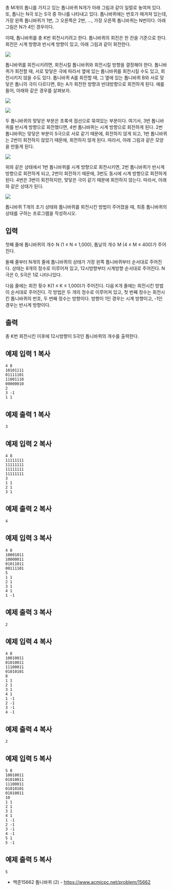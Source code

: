 총 M개의 톱니를 가지고 있는 톱니바퀴 N개가 아래 그림과 같이 일렬로 놓여져 있다. 또, 톱니는 N극 또는 S극 중 하나를 나타내고 있다. 톱니바퀴에는 번호가 매겨져 있는데, 가장 왼쪽 톱니바퀴가 1번, 그 오른쪽은 2번, ..., 가장 오른쪽 톱니바퀴는 N번이다. 아래 그림은 N가 4인 경우이다.

이때, 톱니바퀴를 총 K번 회전시키려고 한다. 톱니바퀴의 회전은 한 칸을 기준으로 한다. 회전은 시계 방향과 반시계 방향이 있고, 아래 그림과 같이 회전한다.

![](%ED%86%B1%EB%8B%88%EB%B0%94%ED%80%B4.assets/1.png)



톱니바퀴를 회전시키려면, 회전시킬 톱니바퀴와 회전시킬 방향을 결정해야 한다. 톱니바퀴가 회전할 때, 서로 맞닿은 극에 따라서 옆에 있는 톱니바퀴를 회전시킬 수도 있고, 회전시키지 않을 수도 있다. 톱니바퀴 A를 회전할 때, 그 옆에 있는 톱니바퀴 B와 서로 맞닿은 톱니의 극이 다르다면, B는 A가 회전한 방향과 반대방향으로 회전하게 된다. 예를 들어, 아래와 같은 경우를 살펴보자.

![](%ED%86%B1%EB%8B%88%EB%B0%94%ED%80%B4.assets/2.png)

![](%ED%86%B1%EB%8B%88%EB%B0%94%ED%80%B4.assets/3.png)

두 톱니바퀴의 맞닿은 부분은 초록색 점선으로 묶여있는 부분이다. 여기서, 3번 톱니바퀴를 반시계 방향으로 회전했다면, 4번 톱니바퀴는 시계 방향으로 회전하게 된다. 2번 톱니바퀴는 맞닿은 부분이 S극으로 서로 같기 때문에, 회전하지 않게 되고, 1번 톱니바퀴는 2번이 회전하지 않았기 때문에, 회전하지 않게 된다. 따라서, 아래 그림과 같은 모양을 만들게 된다.

![](%ED%86%B1%EB%8B%88%EB%B0%94%ED%80%B4.assets/4.png)

위와 같은 상태에서 1번 톱니바퀴를 시계 방향으로 회전시키면, 2번 톱니바퀴가 반시계 방향으로 회전하게 되고, 2번이 회전하기 때문에, 3번도 동시에 시계 방향으로 회전하게 된다. 4번은 3번이 회전하지만, 맞닿은 극이 같기 때문에 회전하지 않는다. 따라서, 아래와 같은 상태가 된다.

![](%ED%86%B1%EB%8B%88%EB%B0%94%ED%80%B4.assets/5.png)

톱니바퀴 T개의 초기 상태와 톱니바퀴를 회전시킨 방법이 주어졌을 때, 최종 톱니바퀴의 상태를 구하는 프로그램을 작성하시오.



## 입력

첫째 줄에 톱니바퀴의 개수 N (1 ≤ N ≤ 1,000), 톱날의 개수 M (4 ≤ M ≤ 400)가 주어진다. 

둘째 줄부터 N개의 줄에 톱니바퀴의 상태가 가장 왼쪽 톱니바퀴부터 순서대로 주어진다. 상태는 8개의 정수로 이루어져 있고, 12시방향부터 시계방향 순서대로 주어진다. N극은 0, S극은 1로 나타나있다.

다음 줄에는 회전 횟수 K(1 ≤ K ≤ 1,000)가 주어진다. 다음 K개 줄에는 회전시킨 방법이 순서대로 주어진다. 각 방법은 두 개의 정수로 이루어져 있고, 첫 번째 정수는 회전시킨 톱니바퀴의 번호, 두 번째 정수는 방향이다. 방향이 1인 경우는 시계 방향이고, -1인 경우는 반시계 방향이다.

## 출력

총 K번 회전시킨 이후에 12시방향이 S극인 톱니바퀴의 개수를 출력한다.

## 예제 입력 1 복사

```
4 8
10101111
01111101
11001110
00000010
2
3 -1
1 1
```

## 예제 출력 1 복사

```
3
```

## 예제 입력 2 복사

```
4 8
11111111
11111111
11111111
11111111
3
1 1
2 1
3 1
```

## 예제 출력 2 복사

```
4
```

## 예제 입력 3 복사

```
4 8
10001011
10000011
01011011
00111101
5
1 1
2 1
3 1
4 1
1 -1
```

## 예제 출력 3 복사

```
2
```

## 예제 입력 4 복사

```
4 8
10010011
01010011
11100011
01010101
8
1 1
2 1
3 1
4 1
1 -1
2 -1
3 -1
4 -1
```

## 예제 출력 4 복사

```
2
```

## 예제 입력 5 복사

```
5 8
10010011
01010011
11100011
01010101
01010011
10
1 1
2 1
3 1
4 1
1 -1
2 -1
3 -1
4 -1
5 1
5 -1
```

## 예제 출력 5 복사

```
5
```



- 백준15662 톱니바퀴 (2) - https://www.acmicpc.net/problem/15662